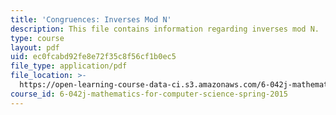 ```yaml
---
title: 'Congruences: Inverses Mod N'
description: This file contains information regarding inverses mod N.
type: course
layout: pdf
uid: ec0fcabd92fe8e72f35c8f56cf1b0ec5
file_type: application/pdf
file_location: >-
  https://open-learning-course-data-ci.s3.amazonaws.com/6-042j-mathematics-for-computer-science-spring-2015/ec0fcabd92fe8e72f35c8f56cf1b0ec5_MIT6_042JS15_inverses_mod.pdf
course_id: 6-042j-mathematics-for-computer-science-spring-2015
---
```

